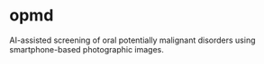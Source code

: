 # opmd
AI-assisted screening of oral potentially malignant disorders using smartphone-based photographic images.
